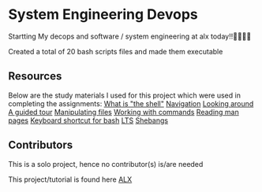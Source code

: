 # System Engineering Devops

Startting My decops and software / system engineering at alx today!!💪💪💪💪

Created a total of 20 bash scripts files and made them executable

## Resources
Below are the study materials I used for this project which were used in completing the assignments:
 [What is "the shell"](http://linuxcommand.org/lc3_lts0010.php)
 [Navigation](http://linuxcommand.org/lc3_lts0020.php)
 [Looking around](http://linuxcommand.org/lc3_lts0030.php)
 [A guided tour](http://linuxcommand.org/lc3_lts0040.php)
 [Manipulating files](http://linuxcommand.org/lc3_lts0050.php)
 [Working with commands](http://linuxcommand.org/lc3_lts0060.php)
 [Reading man pages](http://linuxcommand.org/lc3_man_pages/man1.html)
 [Keyboard shortcut for bash](https://www.howtogeek.com/181/keyboard-shortcuts-for-bash-command-shell-for-ubuntu-debian-suse-redhat-linux-etc/)
 [LTS](https://wiki.ubuntu.com/LTS)
 [Shebangs](https://en.wikipedia.org/wiki/Shebang_%28Unix%29)

## Contributors
This is a solo project, hence no contributor(s) is/are needed

This project/tutorial is found here [ALX](https://intranet.alxswe.com/projects/205)
